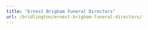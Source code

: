 ```yaml
---
title: "Ernest Brigham Funeral Directors"
url: /bridlington/ernest-brigham-funeral-directors/
---
```

